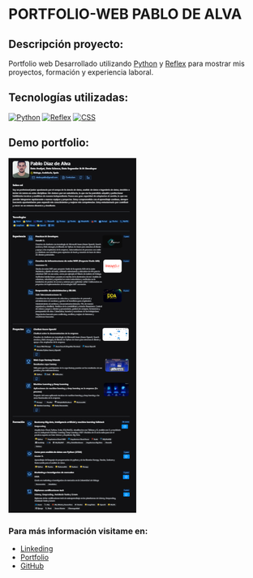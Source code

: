 # PORTFOLIO-WEB PABLO DE ALVA

## Descripción proyecto:
Portfolio web Desarrollado utilizando [Python](https://python.org) y [Reflex](https://reflex.dev) para mostrar mis proyectos, formación y experiencia laboral.

## Tecnologías utilizadas:
[![Python](https://img.shields.io/badge/Python-3.11+-yellow?style=for-the-badge&logo=python&logoColor=white&labelColor=101010)](https://python.org)
[![Reflex](https://img.shields.io/badge/Reflex-0.5.3-5646ED?style=for-the-badge&logo=reflex&logoColor=white&labelColor=101010)](https://reflex.dev)
[![CSS](https://img.shields.io/badge/CSS-blue?style=for-the-badge&logo=css3&logoColor=white&labelColor=101010)](https://developer.mozilla.org/es/docs/Web/CSS)

## Demo portfolio:
<a href="./portfolio.png"><img src="./portfolio.png" style="height: 50%; width:50%;"/></a>

### Para más información visitame en:
* [Linkeding](https://www.linkedin.com/in/papudiaz/) 
* [Portfolio](https://pablodealva-web.reflex.run/)
* [GitHub](https://github.com/Papuuu21)